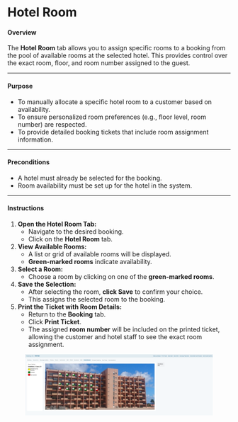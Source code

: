 # Hotel Room

#### **Overview**

The **Hotel Room** tab allows you to assign specific rooms to a booking from the pool of available rooms at the selected hotel. This provides control over the exact room, floor, and room number assigned to the guest.

***

#### **Purpose**

* To manually allocate a specific hotel room to a customer based on availability.
* To ensure personalized room preferences (e.g., floor level, room number) are respected.
* To provide detailed booking tickets that include room assignment information.

***

#### **Preconditions**

* A hotel must already be selected for the booking.
* Room availability must be set up for the hotel in the system.

***

#### **Instructions**

1. **Open the Hotel Room Tab:**
   * Navigate to the desired booking.
   * Click on the **Hotel Room** tab.
2. **View Available Rooms:**
   * A list or grid of available rooms will be displayed.
   * **Green-marked rooms** indicate availability.
3. **Select a Room:**
   * Choose a room by clicking on one of the **green-marked rooms**.
4. **Save the Selection:**
   * After selecting the room, **click Save** to confirm your choice.
   * This assigns the selected room to the booking.
5. **Print the Ticket with Room Details:**
   * Return to the **Booking** tab.
   * Click **Print Ticket**.
   * The assigned **room number** will be included on the printed ticket, allowing the customer and hotel staff to see the exact room assignment.

<figure><img src="../../.gitbook/assets/image (1) (1) (1) (1) (1) (1) (1) (1) (1) (1) (1) (1) (1) (1) (1) (1) (1) (1) (1) (1) (1) (1) (1) (1) (1) (1) (1) (1) (1) (1) (1) (1) (1) (1) (1) (1) (1) (1) (1) (1) (1) (1) (1) (1) (1) (1) (1) (1) (1) (1) (1) (1) (1) (1) (1) (1) (1) (1) (1) (1)   (9).png" alt=""><figcaption></figcaption></figure>
